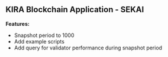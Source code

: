 ## KIRA Blockchain Application - SEKAI

**Features:**

- Snapshot period to 1000
- Add example scripts
- Add query for validator performance during snapshot period

